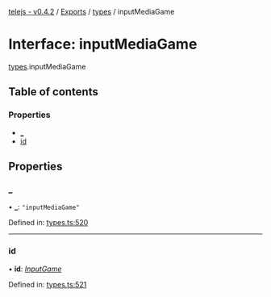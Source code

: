 [telejs - v0.4.2](../README.md) / [Exports](../modules.md) / [types](../modules/types.md) / inputMediaGame

# Interface: inputMediaGame

[types](../modules/types.md).inputMediaGame

## Table of contents

### Properties

- [\_](types.inputmediagame.md#_)
- [id](types.inputmediagame.md#id)

## Properties

### \_

• **\_**: ``"inputMediaGame"``

Defined in: [types.ts:520](https://github.com/telejs/telejs/blob/64a8dcf/src/types.ts#L520)

___

### id

• **id**: [*InputGame*](../modules/types.md#inputgame)

Defined in: [types.ts:521](https://github.com/telejs/telejs/blob/64a8dcf/src/types.ts#L521)
